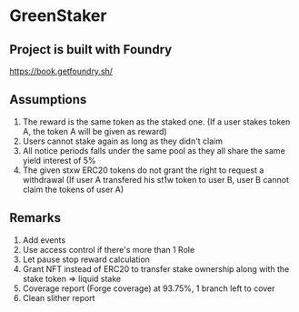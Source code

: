 # GreenStaker

## Project is built with Foundry

https://book.getfoundry.sh/

## Assumptions
1. The reward is the same token as the staked one. (If a user stakes token A, the token A will be given as reward)
2. Users cannot stake again as long as they didn't claim
3. All notice periods falls under the same pool as they all share the same yield interest of 5%
4. The given stxw ERC20 tokens do not grant the right to request a withdrawal (If user A transfered his st1w token to user B, user B cannot claim the tokens of user A)


## Remarks
1. Add events
2. Use access control if there's more than 1 Role
3. Let pause stop reward calculation
4. Grant NFT instead of ERC20 to transfer stake ownership along with the stake token => liquid stake
5. Coverage report (Forge coverage) at 93.75%, 1 branch left to cover
6. Clean slither report
